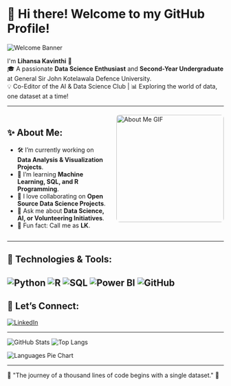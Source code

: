 # 👋 Hi there! Welcome to my GitHub Profile!  
![Welcome Banner](https://your-image-link-here.com/banner-image)


I'm **Lihansa Kavinthi** 🌟  
🎓 A passionate **Data Science Enthusiast** and **Second-Year Undergraduate** at General Sir John Kotelawala Defence University.  
💡 Co-Editor of the AI & Data Science Club | 📊 Exploring the world of data, one dataset at a time!

---

<div style="display: flex; align-items: flex-start; margin-top: 20px;">
  <!-- About Me Section -->
  <div style="flex: 1; margin-right: 20px;">
    <h2>✨ About Me:</h2>
    <ul>
      <li>🛠️ I’m currently working on <strong>Data Analysis & Visualization Projects</strong>.</li>
      <li>🌱 I’m learning <strong>Machine Learning, SQL, and R Programming</strong>.</li>
      <li>🤝 I love collaborating on <strong>Open Source Data Science Projects</strong>.</li>
      <li>💬 Ask me about <strong>Data Science, AI, or Volunteering Initiatives</strong>.</li>
      <li>🍁 Fun fact: Call me as <strong>LK</strong>.</li>
    </ul>
  </div>

  <!-- GIF Section -->
  <div style="flex-shrink: 0;">
    <img src="https://media1.giphy.com/media/v1.Y2lkPTc5MGI3NjExMjVqem54dWt1cTEwdWR0ZnUzbmwwM2I3bTl6azN0OHBmeDV6bHVobyZlcD12MV9pbnRlcm5hbF9naWZfYnlfaWQmY3Q9Zw/L1R1tvI9svkIWwpVYr/giphy.gif" alt="About Me GIF" style="width: 250px; height: auto; border-radius: 8px;" />
  </div>
</div>


---

## 🚀 Technologies & Tools:
![Python](https://img.shields.io/badge/Python-%233776AB.svg?style=for-the-badge&logo=python&logoColor=white)
![R](https://img.shields.io/badge/R-%23276DC3.svg?style=for-the-badge&logo=r&logoColor=white)
![SQL](https://img.shields.io/badge/SQL-%23CC2927.svg?style=for-the-badge&logo=microsoftsqlserver&logoColor=white)
![Power BI](https://img.shields.io/badge/PowerBI-%23F2C811.svg?style=for-the-badge&logo=powerbi&logoColor=black)
![GitHub](https://img.shields.io/badge/GitHub-%23181717.svg?style=for-the-badge&logo=github&logoColor=white)
---

## 🌟 Let’s Connect:
[![LinkedIn](https://img.shields.io/badge/LinkedIn-%230077B5.svg?style=for-the-badge&logo=linkedin&logoColor=white)](https://www.linkedin.com/in/lihansa-kavinthi-2932282b8/)


---

![GitHub Stats](https://github-readme-stats.vercel.app/api?username=Lihansa-Kavinthi&show_icons=true&theme=radical)
![Top Langs](https://github-readme-stats.vercel.app/api/top-langs/?username=Lihansa-Kavinthi&layout=compact&theme=radical)

![Languages Pie Chart](https://raw.githubusercontent.com/username/username/main/languages_pie_chart.svg)

---

🌱 "The journey of a thousand lines of code begins with a single dataset." 🌱
